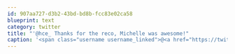 ```yaml
---
id: 907aa727-d3b2-43bd-bd8b-fcc83e02ca58
blueprint: text
category: twitter
title: "'@hce_ Thanks for the reco, Michelle was awesome!"
caption: '<span class="username username_linked">@<a href="https://twitter.com/hce_" title="Jadel">hce_</a></span> Thanks for the reco, Michelle was awesome!'
---
```

